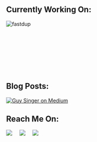 ## Currently Working On:
<a href="https://github.com/visual-layer/fastdup">
  <img align="left" src="https://github-readme-stats.vercel.app/api/pin/?username=visual-layer&repo=fastdup&show_icons=true&line_height=27&title_color=6aa6f8&text_color=8a919a&icon_color=6aa6f8&bg_color=22272e" alt="fastdup" />
</a>

<br>
<br>
<br>
<br>
<br>
<br>
<br>
<br>




## Blog Posts:
[![Guy Singer on Medium](https://github-readme-medium.vercel.app/?username=guysinger)](https://medium.com/@guysinger)


## Reach Me On:
<p align="left">
  <a target="_blank"href="https://www.linkedin.com/in/guysinger/"><img src="https://img.shields.io/badge/linkedin-%230077B5.svg?&style=for-the-badge&logo=linkedin&logoColor=white" /></a>&nbsp;&nbsp;&nbsp;&nbsp;
  <a target="_blank"href="https://twitter.com/guy_S25"><img src="https://img.shields.io/badge/twitter-%231DA1F2.svg?&style=for-the-badge&logo=twitter&logoColor=white" /></a>&nbsp;&nbsp;&nbsp;&nbsp;
  <a target="_blank"href="https://medium.com/@guysinger"><img src="https://img.shields.io/badge/Medium%20-%231572B6.svg?&style=for-the-badge&logo=medium&logoColor=white" /></a>&nbsp;&nbsp;&nbsp;&nbsp;

</p>
